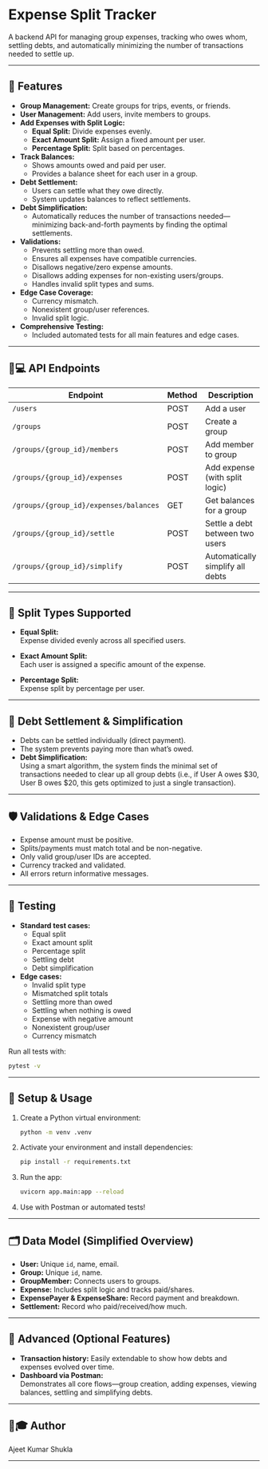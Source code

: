 # Expense Split Tracker

A backend API for managing group expenses, tracking who owes whom, settling debts, and automatically minimizing the number of transactions needed to settle up.

---

## 🚀 Features

- **Group Management:** Create groups for trips, events, or friends.
- **User Management:** Add users, invite members to groups.
- **Add Expenses with Split Logic:**
  - **Equal Split:** Divide expenses evenly.
  - **Exact Amount Split:** Assign a fixed amount per user.
  - **Percentage Split:** Split based on percentages.
- **Track Balances:**
  - Shows amounts owed and paid per user.
  - Provides a balance sheet for each user in a group.
- **Debt Settlement:**
  - Users can settle what they owe directly.
  - System updates balances to reflect settlements.
- **Debt Simplification:**
  - Automatically reduces the number of transactions needed—minimizing back-and-forth payments by finding the optimal settlements.
- **Validations:**
  - Prevents settling more than owed.
  - Ensures all expenses have compatible currencies.
  - Disallows negative/zero expense amounts.
  - Disallows adding expenses for non-existing users/groups.
  - Handles invalid split types and sums.
- **Edge Case Coverage:**
  - Currency mismatch.
  - Nonexistent group/user references.
  - Invalid split logic.
- **Comprehensive Testing:**
  - Included automated tests for all main features and edge cases.

---

## 🧑💻 API Endpoints

| Endpoint                               | Method | Description                      |
| -------------------------------------- | ------ | -------------------------------- |
| `/users`                               | POST   | Add a user                       |
| `/groups`                              | POST   | Create a group                   |
| `/groups/{group_id}/members`           | POST   | Add member to group              |
| `/groups/{group_id}/expenses`          | POST   | Add expense (with split logic)   |
| `/groups/{group_id}/expenses/balances` | GET    | Get balances for a group         |
| `/groups/{group_id}/settle`            | POST   | Settle a debt between two users  |
| `/groups/{group_id}/simplify`          | POST   | Automatically simplify all debts |

---

## 🧮 Split Types Supported

- **Equal Split:**  
  Expense divided evenly across all specified users.

- **Exact Amount Split:**  
  Each user is assigned a specific amount of the expense.

- **Percentage Split:**  
  Expense split by percentage per user.

---

## 💸 Debt Settlement & Simplification

- Debts can be settled individually (direct payment).
- The system prevents paying more than what’s owed.
- **Debt Simplification:**  
  Using a smart algorithm, the system finds the minimal set of transactions needed to clear up all group debts (i.e., if User A owes $30, User B owes $20, this gets optimized to just a single transaction).

---

## 🛡️ Validations & Edge Cases

- Expense amount must be positive.
- Splits/payments must match total and be non-negative.
- Only valid group/user IDs are accepted.
- Currency tracked and validated.
- All errors return informative messages.

---

## 🧪 Testing

- **Standard test cases:**
  - Equal split
  - Exact amount split
  - Percentage split
  - Settling debt
  - Debt simplification
- **Edge cases:**
  - Invalid split type
  - Mismatched split totals
  - Settling more than owed
  - Settling when nothing is owed
  - Expense with negative amount
  - Nonexistent group/user
  - Currency mismatch

Run all tests with:

```bash
pytest -v
```

---

## 🔧 Setup & Usage

1. Create a Python virtual environment:
   ```bash
   python -m venv .venv
   ```
2. Activate your environment and install dependencies:
   ```bash
   pip install -r requirements.txt
   ```
3. Run the app:
   ```bash
   uvicorn app.main:app --reload
   ```
4. Use with Postman or automated tests!

---

## 🗂️ Data Model (Simplified Overview)

- **User:** Unique `id`, name, email.
- **Group:** Unique `id`, name.
- **GroupMember:** Connects users to groups.
- **Expense:** Includes split logic and tracks paid/shares.
- **ExpensePayer & ExpenseShare:** Record payment and breakdown.
- **Settlement:** Record who paid/received/how much.

---

## 🌟 Advanced (Optional Features)

- **Transaction history:** Easily extendable to show how debts and expenses evolved over time.
- **Dashboard via Postman:**  
  Demonstrates all core flows—group creation, adding expenses, viewing balances, settling and simplifying debts.

---

## 👨🎓 Author

Ajeet Kumar Shukla

---
